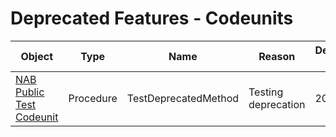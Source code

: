 # Deprecated Features - Codeunits

| Object | Type | Name | Reason | Deprecated since |
| ------ | ---- | ---- | ------ | ---------------- |
| [NAB Public Test Codeunit](codeunit-nab-public-test-codeunit/index.md) | Procedure | TestDeprecatedMethod | Testing deprecation | 20.0 |
